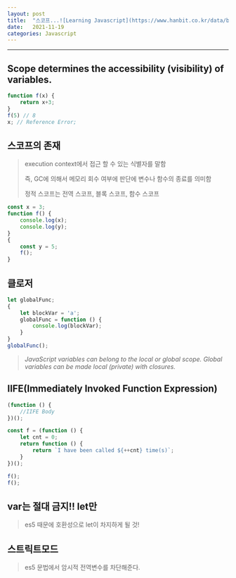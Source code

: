 ```yaml
---
layout: post
title:  "스코프...![Learning Javascript](https://www.hanbit.co.kr/data/books/B2328850940_l.jpg)"
date:   2021-11-19
categories: Javascript
---
```

---

## Scope determines the accessibility (visibility) of variables.
```javascript
function f(x) {
    return x+3;    
}
f(5) // 8
x; // Reference Error;
```

## 스코프의 존재

> execution context에서 접근 할 수 있는 식별자를 말함
> 
> 즉, GC에 의해서 메모리 회수 여부에 판단에 변수나 함수의 종료를 의미함
>
> 정적 스코프는 전역 스코프, 블록 스코프, 함수 스코프
```javascript
const x = 3;
function f() {
    console.log(x);
    console.log(y);
}
{
    const y = 5;
    f();
}
```

## 클로저

```javascript
let globalFunc;
{
    let blockVar = 'a';
    globalFunc = function () {
        console.log(blockVar);
    }
}
globalFunc();
```

> *JavaScript variables can belong to the local or global scope.
> Global variables can be made local (private) with closures.*
> 

## IIFE(Immediately Invoked Function Expression)
```javascript
(function () {
    //IIFE Body
})();

const f = (function () {
    let cnt = 0;
    return function () {
        return `I have been called ${++cnt} time(s)`;
    }
})();

f();
f();
```

## var는 절대 금지!! let만

> es5 때문에 호환성으로 let이 차지하게 될 것!


## 스트릭트모드

> es5 문법에서 암시적 전역변수를 차단해준다.